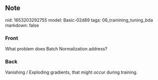 ## Note
nid: 1653203292755
model: Basic-02d89
tags: 06_trainining_tuning_bda
markdown: false

### Front
What problem does Batch Normalization address?

### Back
Vanishing / Exploding gradients, that might occur during training.
